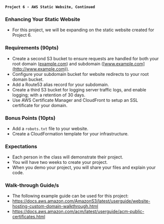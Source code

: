 **`Project 6 - AWS Static Website, Continued`**

### Enhancing Your Static Website
- For this project, we will be expanding on the static website created for Project 6.

### Requirements (90pts)
- Create a second S3 bucket to ensure requests are handled for both your root domain ([example.com](http://example.com)) and subdomain ([www.example.com](http://www.example.com)).
- Configure your subdomain bucket for website redirects to your root domain bucket.
- Add a Route53 alias record for your subdomain.
- Create a third S3 bucket for logging server traffic logs, and enable logging; with a retention of 30 days.
- Use AWS Certificate Manager and CloudFront to setup an SSL certificate for your domain.

### Bonus Points (10pts)
- Add a `robots.txt` file to your website.
- Create a CloudFormation template for your infrastructure.

### Expectations
- Each person in the class will demonstrate their project.
- You will have two weeks to create your project.
- When you demo your project, you will share your files and explain your code.

### Walk-through Guide/s
- The following example guide can be used for this project:
- https://docs.aws.amazon.com/AmazonS3/latest/userguide/website-hosting-custom-domain-walkthrough.html
- https://docs.aws.amazon.com/acm/latest/userguide/acm-public-certificates.html
